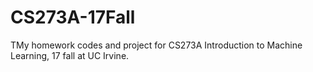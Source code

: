 # CS273A-17Fall

TMy homework codes and project for CS273A Introduction to Machine Learning, 17 fall at UC Irvine.
